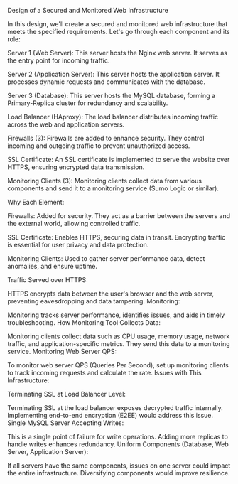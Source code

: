 Design of a Secured and Monitored Web Infrastructure

In this design, we'll create a secured and monitored web infrastructure that meets the specified requirements. Let's go through each component and its role:

Server 1 (Web Server):
This server hosts the Nginx web server. It serves as the entry point for incoming traffic.

Server 2 (Application Server):
This server hosts the application server. It processes dynamic requests and communicates with the database.

Server 3 (Database):
This server hosts the MySQL database, forming a Primary-Replica cluster for redundancy and scalability.

Load Balancer (HAproxy):
The load balancer distributes incoming traffic across the web and application servers.

Firewalls (3):
Firewalls are added to enhance security. They control incoming and outgoing traffic to prevent unauthorized access.

SSL Certificate:
An SSL certificate is implemented to serve the website over HTTPS, ensuring encrypted data transmission.

Monitoring Clients (3):
Monitoring clients collect data from various components and send it to a monitoring service (Sumo Logic or similar).

Why Each Element:

Firewalls: Added for security. They act as a barrier between the servers and the external world, allowing controlled traffic.

SSL Certificate: Enables HTTPS, securing data in transit. Encrypting traffic is essential for user privacy and data protection.

Monitoring Clients: Used to gather server performance data, detect anomalies, and ensure uptime.

Traffic Served over HTTPS:

HTTPS encrypts data between the user's browser and the web server, preventing eavesdropping and data tampering.
Monitoring:

Monitoring tracks server performance, identifies issues, and aids in timely troubleshooting.
How Monitoring Tool Collects Data:

Monitoring clients collect data such as CPU usage, memory usage, network traffic, and application-specific metrics. They send this data to a monitoring service.
Monitoring Web Server QPS:

To monitor web server QPS (Queries Per Second), set up monitoring clients to track incoming requests and calculate the rate.
Issues with This Infrastructure:

Terminating SSL at Load Balancer Level:

Terminating SSL at the load balancer exposes decrypted traffic internally. Implementing end-to-end encryption (E2EE) would address this issue.
Single MySQL Server Accepting Writes:

This is a single point of failure for write operations. Adding more replicas to handle writes enhances redundancy.
Uniform Components (Database, Web Server, Application Server):

If all servers have the same components, issues on one server could impact the entire infrastructure. Diversifying components would improve resilience.

